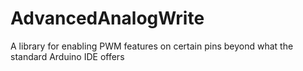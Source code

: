 # AdvancedAnalogWrite
A library for enabling PWM features on certain pins beyond what the standard Arduino IDE offers
